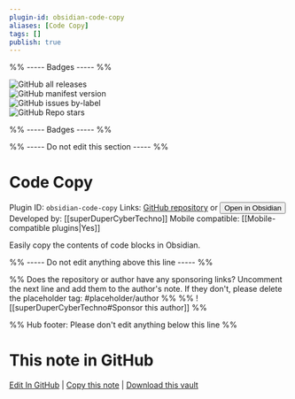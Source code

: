 ```yaml
---
plugin-id: obsidian-code-copy
aliases: [Code Copy]
tags: []
publish: true
---
```


%% ----- Badges ----- %%

![GitHub all releases](https://img.shields.io/github/downloads/superDuperCyberTechno/obsidian-code-copy/total?color=573E7A&logo=github&style=for-the-badge)  
![GitHub manifest version](https://img.shields.io/github/manifest-json/v/superDuperCyberTechno/obsidian-code-copy?color=573E7A&logo=github&style=for-the-badge)  
![GitHub issues by-label](https://img.shields.io/github/issues/superDuperCyberTechno/obsidian-code-copy/help%20wanted?color=573E7A&logo=github&style=for-the-badge)  
![GitHub Repo stars](https://img.shields.io/github/stars/superDuperCyberTechno/obsidian-code-copy?color=573E7A&logo=github&style=for-the-badge)

%% ----- Badges ----- %%

%% ----- Do not edit this section ----- %%

# Code Copy

Plugin ID: `obsidian-code-copy`
Links: [GitHub repository](https://github.com/superDuperCyberTechno/obsidian-code-copy) or [<button id=HH>Open in Obsidian</button>](obsidian://show-plugin?id=obsidian-code-copy)
Developed by: [[superDuperCyberTechno]]
Mobile compatible: [[Mobile-compatible plugins|Yes]]

Easily copy the contents of code blocks in Obsidian.

%% ----- Do not edit anything above this line ----- %%

%% Does the repository or author have any sponsoring links? Uncomment the next line and add them to the author's note. If they don't, please delete the placeholder tag: #placeholder/author %%
%% ![[superDuperCyberTechno#Sponsor this author]] %%

%% Hub footer: Please don't edit anything below this line %%

# This note in GitHub

<span class="git-footer">[Edit In GitHub](https://github.dev/obsidian-community/obsidian-hub/blob/main/02%20-%20Community%20Expansions/02.05%20All%20Community%20Expansions/Plugins/obsidian-code-copy.md "git-hub-edit-note") | [Copy this note](https://raw.githubusercontent.com/obsidian-community/obsidian-hub/main/02%20-%20Community%20Expansions/02.05%20All%20Community%20Expansions/Plugins/obsidian-code-copy.md "git-hub-copy-note") | [Download this vault](https://github.com/obsidian-community/obsidian-hub/archive/refs/heads/main.zip "git-hub-download-vault") </span>

